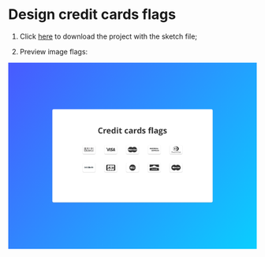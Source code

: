# Design credit cards flags

1. Click [here](https://github.com/applanntech/design-credit-cards/archive/master.zip) to download the project with the sketch file;

2. Preview image flags:

![Flags](./images/flags-preview.png)